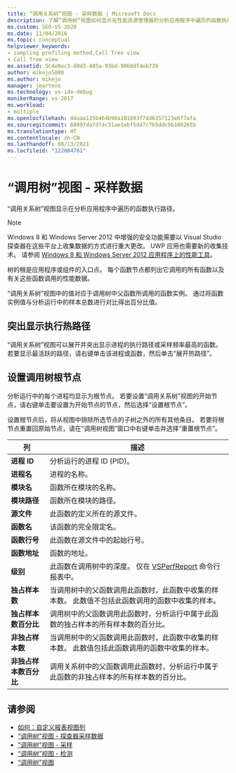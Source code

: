```yaml
---
title: “调用关系树”视图 - 采样数据 | Microsoft Docs
description: 了解“调用树”视图如何显示在性能资源管理器的分析应用程序中遍历的函数执行路径的采样数据。
ms.custom: SEO-VS-2020
ms.date: 11/04/2016
ms.topic: conceptual
helpviewer_keywords:
- sampling profiling method,Call Tree view
- Call Tree view
ms.assetid: 5c4e8ec3-d0d3-485a-93bd-9060df4eb739
author: mikejo5000
ms.author: mikejo
manager: jmartens
ms.technology: vs-ide-debug
monikerRange: vs-2017
ms.workload:
- multiple
ms.openlocfilehash: 44aaa125b464b90a101693f7dd6357123e6f7afa
ms.sourcegitcommit: 68897da7d74c31ae1ebf5d47c7b5ddc9b108265b
ms.translationtype: HT
ms.contentlocale: zh-CN
ms.lasthandoff: 08/13/2021
ms.locfileid: "122084761"
---
```

# <a name="call-tree-view---sampling-data"></a>“调用树”视图 - 采样数据
“调用关系树”视图显示在分析应用程序中遍历的函数执行路径。

> [!NOTE]
> Windows 8 和 Windows Server 2012 中增强的安全功能需要以 Visual Studio 探查器在这些平台上收集数据的方式进行重大更改。 UWP 应用也需要新的收集技术。 请参阅 [Windows 8 和 Windows Server 2012 应用程序上的性能工具](../profiling/performance-tools-on-windows-8-and-windows-server-2012-applications.md)。

 树的根是应用程序或组件的入口点。 每个函数节点都列出它调用的所有函数以及有关这些函数调用的性能数据。

 “调用关系树”视图中的值对应于调用树中父函数所调用的函数实例。 通过将函数实例值与分析运行中的样本总数进行对比得出百分比值。

## <a name="highlight-the-execution-hot-path"></a>突出显示执行热路径
 “调用关系树”视图可以展开并突出显示进程的执行路径或采样频率最高的函数。 若要显示最活跃的路径，请右键单击该进程或函数，然后单击“展开热路径”。

## <a name="set-the-call-tree-root-node"></a>设置调用树根节点
 分析运行中的每个进程均显示为根节点。 若要设置“调用关系树”视图的开始节点，请右键单击要设置为开始节点的节点，然后选择“设置根节点”。

 设置根节点后，将从视图中排除所选节点的子树之外的所有其他条目。 若要将根节点重置回原始节点，请在“调用树视图”窗口中右键单击并选择“重置根节点”。

|列|描述|
|------------|-----------------|
|**进程 ID**|分析运行的进程 ID (PID)。|
|**进程名**|进程的名称。|
|**模块名**|函数所在模块的名称。|
|**模块路径**|函数所在模块的路径。|
|**源文件**|此函数的定义所在的源文件。|
|**函数名**|该函数的完全限定名。|
|**函数行号**|此函数在源文件中的起始行号。|
|**函数地址**|函数的地址。|
|**级别**|此函数在调用树中的深度。 仅在 [VSPerfReport](../profiling/vsperfreport.md) 命令行报表中。|
|**独占样本数**|当调用树中的父函数调用此函数时，此函数中收集的样本数。 此数值不包括此函数调用的函数中收集的样本。|
|**独占样本数百分比**|调用树中的父函数调用此函数时，分析运行中属于此函数的独占样本的所有样本数的百分比。|
|**非独占样本数**|当调用树中的父函数调用此函数时，此函数中收集的样本数。 此数值包括此函数调用的函数中收集的样本。|
|**非独占样本数百分比**|调用关系树中的父函数调用此函数时，分析运行中属于此函数的非独占样本的所有样本数的百分比。|

## <a name="see-also"></a>请参阅
- [如何：自定义报表视图列](../profiling/how-to-customize-report-view-columns.md)
- [“调用树”视图 - 探查器采样数据](../profiling/call-Tree-view-sampling-data.md)
- [“调用树”视图 - 采样](../profiling/call-tree-view-dotnet-memory-sampling-data.md)
- [“调用树”视图 - 检测](../profiling/call-tree-view-dotnet-memory-instrumentation-data.md)
- [“调用树”视图](../profiling/call-tree-view-instrumentation-data.md)
